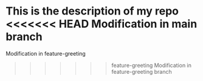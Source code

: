 This is the description of my repo 
<<<<<<< HEAD
Modification in main branch 
=======
Modification in feature-greeting 
>>>>>>> feature-greeting
Modification in feature-greeting branch 
